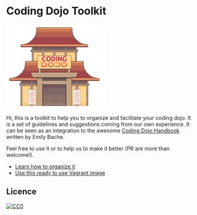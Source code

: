 # Coding Dojo Toolkit
![coding dojo](/img/Dojo.jpg)

Hi, this is a toolkit to help you to organize and facilitate your coding dojo. It is a set of guidelines and suggestions coming from our own experience.
It can be seen as an integration to the awesome [Coding Dojo Handbook](https://leanpub.com/codingdojohandbook) written by Emily Bache.

Feel free to use it or to help us to make it better (PR are more than welcome!).


- [Learn how to organize it](https://github.com/alebaffa/coding-dojo-toolkit/blob/master/doc/organization.md)
- [Use this ready to use Vagrant image](https://github.com/alebaffa/coding-dojo-toolkit/blob/master/doc/vagrant.md)

## Licence

<p xmlns:dct="http://purl.org/dc/terms/" xmlns:vcard="http://www.w3.org/2001/vcard-rdf/3.0#">
  <a rel="license"
     href="http://creativecommons.org/publicdomain/zero/1.0/">
    <img src="http://i.creativecommons.org/p/zero/1.0/88x31.png" style="border-style: none;" alt="CC0" />
  </a>
</p>
